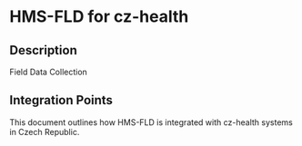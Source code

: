 # HMS-FLD for cz-health

## Description

Field Data Collection

## Integration Points

This document outlines how HMS-FLD is integrated with cz-health systems in Czech Republic.
